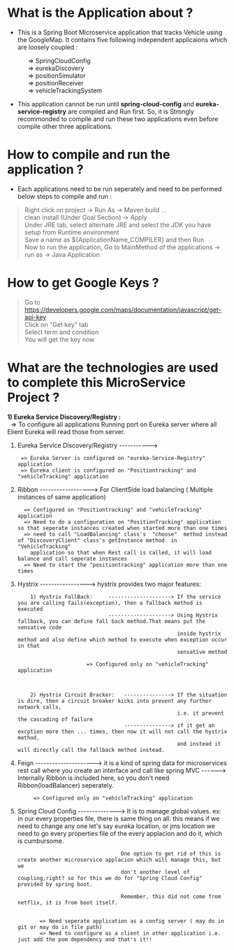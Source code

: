 # What is the Application about ? </br>
- This is a Spring Boot Microservice application that tracks Vehicle using the GoogleMap. It contains five following independent applicaions which are loosely coupled : </br>

&nbsp;&nbsp;&nbsp;&nbsp;&nbsp;&nbsp;&nbsp;&nbsp;&nbsp;&nbsp;&nbsp; => SpringCloudConfig</br>
&nbsp;&nbsp;&nbsp;&nbsp;&nbsp;&nbsp;&nbsp;&nbsp;&nbsp;&nbsp;&nbsp; => eurekaDiscovery </br>
&nbsp;&nbsp;&nbsp;&nbsp;&nbsp;&nbsp;&nbsp;&nbsp;&nbsp;&nbsp;&nbsp; => positionSimulator </br>
&nbsp;&nbsp;&nbsp;&nbsp;&nbsp;&nbsp;&nbsp;&nbsp;&nbsp;&nbsp;&nbsp; => positionReceiver </br>
&nbsp;&nbsp;&nbsp;&nbsp;&nbsp;&nbsp;&nbsp;&nbsp;&nbsp;&nbsp;&nbsp; => vehicleTrackingSystem </br>

- This application cannot be run until <strong>spring-cloud-config</strong> and <strong>eureka-service-registry</strong> are compiled and Run first. So, it is Strongly recommonded to compile and run these two applications even before compile other three applications. </br>

# How to compile and run the application ?
- Each applications need to be run seperately and need to be performed below steps to compile and run : </br>
> Right click on project -> Run As -> Maven build ... </br>
> clean install (Under Goal Section) -> Apply </br>
> Under JRE tab, select alternate JRE and select the JDK you have setup from Runtime environment </br>
> Save a name as ${ApplicationName_COMPILER} and then Run </br>
> Now to run the application, Go to MainMethod of the applications -> run as -> Java Application </br>

# How to get Google Keys ? </br>
> Go to https://developers.google.com/maps/documentation/javascript/get-api-key </br>
> Click on "Get key" tab </br>
> Select term and condition </br>
> You will get the key now </br>

# What are the technologies are used to complete this MicroService Project ? </br>
<strong>1) Eureka Service Discovery/Registry :</strong> </br>
  &nbsp; => To configure all applications Running port on Eureka server where all Elient Eureka will read those from server.




1) Eureka Service Discovery/Registry -----------> 
                                                  
        => Eureka Server is configured on "eureka-Service-Registry" application     
        => Eureka client is configured on "Positiontracking" and "vehicleTracking" application
                                          
        
                                                  
                                                  
2) Ribbon ------------------> For ClientSide load balancing ( Multiple instances of same application)

         => Configured on "Positiontracking" and "vehicleTracking" application 
         => Need to do a configuration on "PositionTracking" application so that seperate instances created when started more than one times
         => need to call "LoadBalancing" class's  "choose"  method instead of "DiscoveryClient" class's getInstance method  in "VehicleTracking"
           application so that when Rest call is called, it will load balance and call seperate instances 
         => Need to start the "positiontracking" application more than one times





3) Hystrix -----------------> hystrix provides two major features:

           1) Hystrix FallBack:     --------------------> If the service you are calling fails(exception), then a fallback method is executed
                                    --------------------> Using Hystrix fallback, you can define fall back method.That means put the sensative code 
                                                          inside hystrix method and also define which method to execute when exception occur in that 
                                                          sensative method
                                  
                             => Configured only on "vehicleTracking" application 
                             


           2) Hystrix Circuit Bracker:   ---------------> If the situation is dire, then a circuit breaker kicks into prevent any further network calls,
                                                          i.e. it prevent the cascading of failure
                                         ---------------> if it get an excption more then ... times, then now it will not call the hystrix method, 
                                                          and instead it will directly call the fallback method instead.     
                                                          
                                                                    
                                                          
4) Feign ---------------------> it is a kind of spring data for microservices rest call where you create an interface and call like spring MVC
                        ------> Internally Ribbon is included here, so you don't need Ribbon(loadBalancer) seperately.

            => Configured only on "vehicleTracking" application          
           


5) Spring Cloud Config -------------->  It is to manage global values. ex: in our every properties file, there is same thing on all. this 
                                        means if we need to change any one let's  say eureka location, or jms location we need to go every
                                        properties file of the every applacion and do it, which is cumbursome.
                                        
                                        One option to get rid of this is create another microservice applacion which will manage this, but we
                                        don't another level of coupling,right? so for this we do for "Spring Cloud Config" provided by spring boot.
                                        
                                        Remember, this did not come from netflix, it is from boot itself.
                                        

              => Need seperate application as a config server ( may do in git or may do in file path)
              => Need to configure as a client in other application i.e. just add the pom dependency and that's it!!








